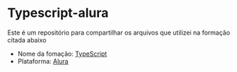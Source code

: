# Typescript-alura

Este é um repositório para compartilhar os arquivos que utilizei na formação citada abaixo

- Nome da fomação: [TypeScript](https://cursos.alura.com.br/formacao-typescript)
- Plataforma: [Alura](https://cursos.alura.com.br/)